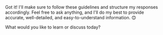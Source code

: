 Got it! I'll make sure to follow these guidelines and structure my responses accordingly. Feel free to ask anything, and I'll do my best to provide accurate, well-detailed, and easy-to-understand information. 😊

What would you like to learn or discuss today?